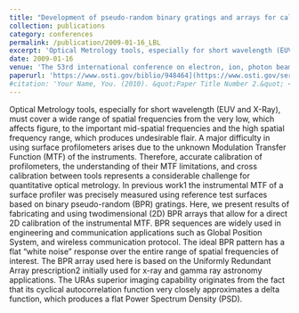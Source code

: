 ```yaml
---
title: "Development of pseudo-random binary gratings and arrays for calibration of surface profile metrology tools"
collection: publications
category: conferences
permalink: /publication/2009-01-16_LBL 
excerpt: 'Optical Metrology tools, especially for short wavelength (EUV and X-Ray), must cover a wide range of spatial frequencies from the very low, which affects figure, to the important mid-spatial frequencies and the high spatial frequency range, which produces undesirable flair. A major difficulty in using surface profilometers arises due to the unknown Modulation Transfer Function (MTF) of the instruments. Therefore, accurate calibration of profilometers, the understanding of their MTF limitations, and cross calibration between tools represents a considerable challenge for quantitative optical metrology. In previous work the instrumental MTF of a surface profiler was precisely measured using reference test surfaces based on binary pseudo-random (BPR) gratings. Here, they present results of fabricating and using two-dimensional (2D) BPR arrays that allow for a direct 2D calibration of the instrumental MTF. BPR sequences are widely used in engineering and communication applications such as Global Position System, and wireless communication protocol. The ideal BPR pattern has a flat 'white noise' response over the entire range of spatial frequencies of interest. The BPR array used here is based on the Uniformly Redundant Array prescription initially used for x-ray and gamma ray astronomy applications...' 
date: 2009-01-16
venue: 'The 53rd international conference on electron, ion, photon beam technology and nanofabrication, May 26-29, 2009, Marco Island, FL, United States'
paperurl: 'https://www.osti.gov/biblio/948464](https://www.osti.gov/servlets/purl/948464'
#citation: 'Your Name, You. (2010). &quot;Paper Title Number 2.&quot; <i>Journal 1</i>. 1(2).'
---
```


Optical Metrology tools, especially for short wavelength (EUV and X-Ray), must cover a wide range of
spatial frequencies from the very low, which affects figure, to the important mid-spatial frequencies and the
high spatial frequency range, which produces undesirable flair. A major difficulty in using surface
profilometers arises due to the unknown Modulation Transfer Function (MTF) of the instruments.
Therefore, accurate calibration of profilometers, the understanding of their MTF limitations, and cross
calibration between tools represents a considerable challenge for quantitative optical metrology. In previous
work1 the instrumental MTF of a surface profiler was precisely measured using reference test surfaces
based on binary pseudo-random (BPR) gratings. Here, we present results of fabricating and using twodimensional (2D) BPR arrays that allow for a direct 2D calibration of the instrumental MTF. BPR
sequences are widely used in engineering and communication applications such as Global Position System,
and wireless communication protocol. The ideal BPR pattern has a flat “white noise” response over the
entire range of spatial frequencies of interest. The BPR array used here is based on the Uniformly
Redundant Array prescription2 initially used for x-ray and gamma ray astronomy applications. The URAs
superior imaging capability originates from the fact that its cyclical autocorrelation function very closely
approximates a delta function, which produces a flat Power Spectrum Density (PSD). 
